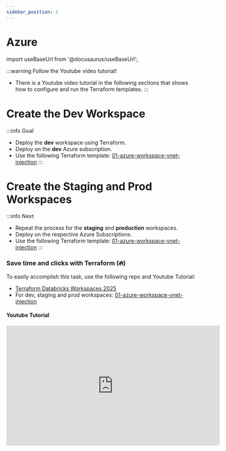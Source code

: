 ```yaml
---
sidebar_position: 1
---
```


# Azure

import useBaseUrl from '@docusaurus/useBaseUrl';

:::warning Follow the Youtube video tutorial!
* There is a Youtube video tutorial in the following sections that shows how to configure and run the Terraform templates.
:::

# Create the Dev Workspace

:::info Goal
* Deploy the **dev** workspace using Terraform.
* Deploy on the **dev** Azure subscription.
* Use the following Terraform template: [01-azure-workspace-vnet-injection](https://github.com/ivancalvo-dbxs/terraform-databricks-workspaces-2025/tree/main/azure/01-azure-workspace-vnet-injection)
:::

# Create the Staging and Prod Workspaces

:::info Next
* Repeat the process for the **staging** and **production** workspaces.
* Deploy on the respective Azure Subscriptions.
* Use the following Terraform template: [01-azure-workspace-vnet-injection](https://github.com/ivancalvo-dbxs/terraform-databricks-workspaces-2025/tree/main/azure/01-azure-workspace-vnet-injection)
:::

### Save time and clicks with Terraform (🔥)

To easily accomplish this task, use the following repo and Youtube Tutorial:

* [Terraform Databricks Workspaces 2025](https://github.com/ivancalvo-dbxs/terraform-databricks-workspaces-2025)
* For dev, staging and prod workspaces: [01-azure-workspace-vnet-injection](https://github.com/ivancalvo-dbxs/terraform-databricks-workspaces-2025/tree/main/azure/01-azure-workspace-vnet-injection)


#### Youtube Tutorial

<iframe
  width="560"
  height="315"
  src="https://www.youtube.com/embed/jVMgw0_Z3h8"
  title="YouTube video player"
  frameBorder="0"
  allow="accelerometer; autoplay; encrypted-media; gyroscope; picture-in-picture"
  allowFullScreen
></iframe>